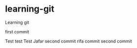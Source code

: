 # learning-git

Learning git

first commit

Test test Test Jafar
second commit 
rifa commit
second commit
